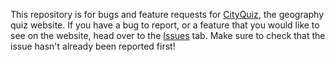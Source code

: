 This repository is for bugs and feature requests for [CityQuiz](https://cityquiz.io), the geography quiz website. If you have a bug to report, or a feature that you would like to see on the website, head over to the [Issues](https://github.com/iafisher/cityquiz-bugs-feature-requests/issues) tab. Make sure to check that the issue hasn't already been reported first!
